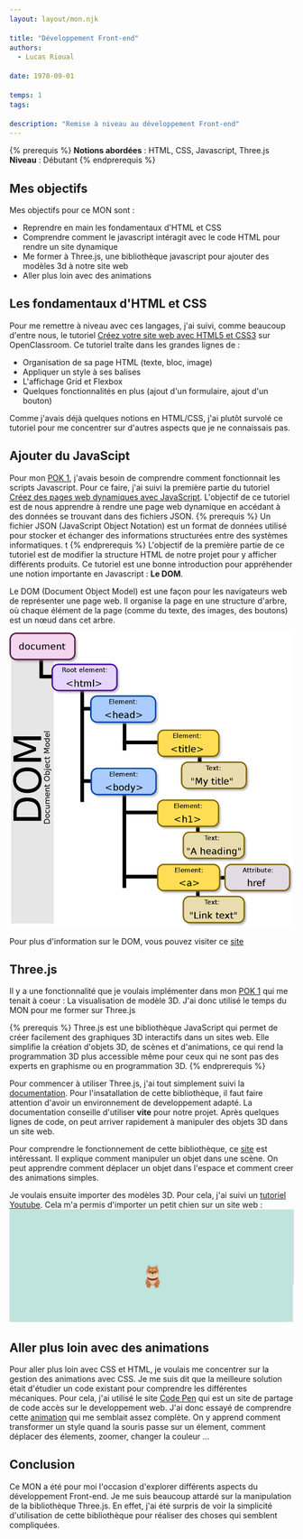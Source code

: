 ```yaml
---
layout: layout/mon.njk

title: "Développement Front-end"
authors:
  - Lucas Rioual

date: 1970-09-01

temps: 1
tags:

description: "Remise à niveau au développement Front-end"
---
```



{% prerequis %}
**Notions abordées** : HTML, CSS, Javascript, Three.js
**Niveau** : Débutant
{% endprerequis %}

## Mes objectifs

Mes objectifs pour ce MON sont :

* Reprendre en main les fondamentaux d'HTML et CSS
* Comprendre comment le javascript intéragit avec le code HTML pour rendre un site dynamique
* Me former à Three.js, une bibliothèque javascript pour ajouter des modèles 3d à notre site web
* Aller plus loin avec des animations

## Les fondamentaux d'HTML et CSS

Pour me remettre à niveau avec ces langages, j'ai suivi, comme beaucoup d'entre nous, le tutoriel [Créez votre site web avec HTML5 et CSS3](https://openclassrooms.com/fr/courses/1603881-creez-votre-site-web-avec-html5-et-css3) sur OpenClassroom.
Ce tutoriel traîte dans les grandes lignes de :
* Organisation de sa page HTML (texte, bloc, image)
* Appliquer un style à ses balises
* L'affichage Grid et Flexbox
* Quelques fonctionnalités en plus  (ajout d'un formulaire, ajout d'un bouton)

Comme j'avais déjà quelques notions en HTML/CSS, j'ai plutôt survolé ce tutoriel pour me concentrer sur d'autres aspects que je ne connaissais pas.


## Ajouter du JavaScipt

Pour mon [POK 1](../../pok/temps-1/), j'avais besoin de comprendre comment fonctionnait les scripts Javascript.
Pour ce faire, j'ai suivi la première partie du tutoriel [Créez des pages web dynamiques avec JavaScript](https://openclassrooms.com/fr/courses/7697016-creez-des-pages-web-dynamiques-avec-javascript).
L'objectif de ce tutoriel est de nous apprendre à rendre une page web dynamique en accédant à des données se trouvant dans des fichiers JSON.
{% prerequis %}
Un fichier JSON (JavaScript Object Notation) est un format de données utilisé pour stocker et échanger des informations structurées entre des systèmes informatiques. t
{% endprerequis %}
L'objectif de la première partie de ce tutoriel est de modifier la structure HTML de notre projet pour y afficher différents produits. Ce tutoriel est une bonne introduction pour appréhender une notion importante en Javascript : **Le DOM**.

Le DOM (Document Object Model) est une façon pour les navigateurs web de représenter une page web. Il organise la page en une structure d'arbre, où chaque élément de la page (comme du texte, des images, des boutons) est un nœud dans cet arbre.

<img src="DOM.png">

Pour plus d'information sur le DOM, vous pouvez visiter ce [site](https://la-cascade.io/articles/le-dom-cest-quoi-exactement)


## Three.js

Il y a une fonctionnalité que je voulais implémenter dans mon [POK 1](../../pok/temps-1/) qui me tenait à coeur : La visualisation de modèle 3D.
J'ai donc utilisé le temps du MON pour me former sur Three.js

{% prerequis %}
Three.js est une bibliothèque JavaScript qui permet de créer facilement des graphiques 3D interactifs dans un sites web. Elle simplifie la création d'objets 3D, de scènes et d'animations, ce qui rend la programmation 3D plus accessible même pour ceux qui ne sont pas des experts en graphisme ou en programmation 3D.
{% endprerequis %}



Pour commencer à utiliser Three.js, j'ai tout simplement suivi la [documentation](https://threejs.org/docs/index.html#manual/en/introduction/Creating-a-scene).
Pour l'insatallation de cette bibliothèque, il faut faire attention d'avoir un environnement de developpement adapté. La documentation conseille d'utiliser **vite** pour notre projet.
Après quelques lignes de code, on peut arriver rapidement à manipuler des objets 3D dans un site web.

Pour comprendre le fonctionnement de cette bibliothèque, ce [site](https://gayerie.dev/docs/js/threejs/objets_et_scene.html) est intêressant. Il explique comment manipuler un objet dans une scène. On peut apprendre comment déplacer un objet dans l'espace et comment creer des animations simples.

Je voulais ensuite importer des modèles 3D. Pour cela, j'ai suivi un [tutoriel Youtube](https://www.youtube.com/watch?v=WBe3xrV4CPM&t=233s).
Cela m'a permis d'importer un petit chien sur un site web :
<img src="three.PNG">

## Aller plus loin avec des animations

Pour aller plus loin avec CSS et HTML, je voulais me concentrer sur la gestion des animations avec CSS. Je me suis dit que la meilleure solution était d'étudier un code existant pour comprendre les différentes mécaniques. Pour cela, j'ai utilisé le site [Code Pen](https://codepen.io) qui est un site de partage de code accès sur le developpement web. J'ai donc essayé de comprendre cette [animation](https://codepen.io/lamchang/pen/PQGQyR) qui me semblait assez complète. On y apprend comment transformer un style quand la souris passe sur un élement, comment déplacer des élements, zoomer, changer la couleur ...


## Conclusion

Ce MON a été pour moi l'occasion d'explorer différents aspects du développement Front-end. Je me suis beaucoup attardé sur la manipulation de la bibliothèque Three.js. En effet, j'ai été surpris de voir la simplicité d'utilisation de cette bibliothèque pour réaliser des choses qui semblent compliquées.